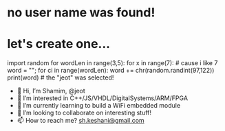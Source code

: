 # no user name was found!
# let's create one...
import random
for wordLen in range(3,5):
	for x in range(7): # cause i like 7
		word = "";
		for ci in range(wordLen):
			word += chr(random.randint(97,122))
		print(word) # the "jeot" was selected!
    
- 👋 Hi, I’m Shamim, @jeot
- 👀 I’m interested in C++/JS/VHDL/DigitalSystems/ARM/FPGA
- 🌱 I’m currently learning to build a WiFi embedded module
- 💞️ I’m looking to collaborate on interesting stuff!
- 📫 How to reach me? sh.keshani@gmail.com

<!---
jeot/jeot is a ✨ special ✨ repository because its `README.md` (this file) appears on your GitHub profile.
You can click the Preview link to take a look at your changes.
--->
